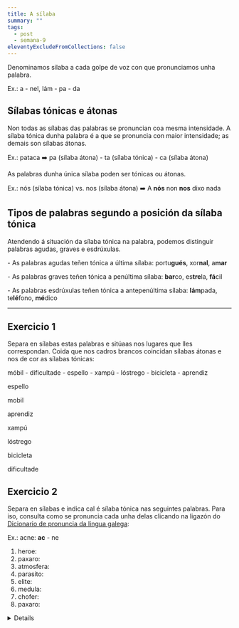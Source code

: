 ```yaml
---
title: A sílaba
summary: ""
tags:
  - post
  - semana-9
eleventyExcludeFromCollections: false
---
```

Denominamos sílaba a cada golpe de voz con que pronunciamos unha palabra.

Ex.: a - nel, lám - pa - da

## Sílabas tónicas e átonas

Non todas as sílabas das palabras se pronuncian coa mesma intensidade. A sílaba tónica dunha palabra é a que se pronuncia con maior intensidade; as demais son sílabas átonas.

Ex.: pataca ➡️ pa (sílaba átona) - ta (sílaba tónica) - ca (sílaba átona)

As palabras dunha única sílaba poden ser tónicas ou átonas.

Ex.: nós (sílaba tónica) vs. nos (sílaba átona) ➡️ A **nós** non **nos** dixo nada

## Tipos de palabras segundo a posición da sílaba tónica

Atendendo á situación da sílaba tónica na palabra, podemos distinguir  palabras agudas, graves e esdrúxulas.

\- As palabras agudas teñen tónica a última sílaba: portu**gués**, xor**nal**, a**mar**

\- As palabras graves teñen tónica a penúltima sílaba: **bar**co, es**tre**la, **fá**cil

\- As palabras esdrúxulas teñen tónica a antepenúltima sílaba: **lám**pada, te**lé**fono, **mé**dico

- - -

## Exercicio 1

Separa en sílabas estas palabras e sitúaas nos lugares que lles correspondan. Coida que nos cadros brancos coincidan sílabas átonas e nos de cor as sílabas tónicas:

móbil - dificultade - espello - xampú - lóstrego - bicicleta - aprendiz

<e-answer>es</e-answer><e-answer>pe</e-answer><e-answer>llo</e-answer>

<e-answer>mo</e-answer><e-answer>bil</e-answer>

<e-answer>a</e-answer><e-answer>pren</e-answer><e-answer>diz</e-answer>

<e-answer>xam</e-answer><e-answer>pú</e-answer>

<e-answer>lós</e-answer><e-answer>tre</e-answer><e-answer>go</e-answer>

<e-answer>bi</e-answer><e-answer>ci</e-answer><e-answer>cle</e-answer><e-answer>ta</e-answer>

<e-answer>di</e-answer><e-answer>fi</e-answer><e-answer>cul</e-answer><e-answer>ta</e-answer><e-answer>de</e-answer>

## Exercicio 2

Separa en sílabas e indica cal é sílaba tónica nas seguintes palabras. Para iso, consulta como se pronuncia cada unha delas clicando na ligazón do [Dicionario de pronuncia da lingua galega](https://ilg.usc.es/pronuncia/):

Ex.: acne: **ac** - ne 

1. heroe:
2. paxaro:
3. atmosfera:
4. parasito:
5. elite:
6. medula:
7. chofer:
8. paxaro:



<details>

<e-summary>Ver as solucións</e-summary>

1. heroe: he - **ro** - e
2. paxaro: pa - **xa** - ro
3. atmosfera: at - mos - **fe** - ra
4. parasito: pa - ra - **si** - to
5. elite: e - **li** - te
6. medula: me - **du** - la
7. chofer: cho - **fer**
8. mísil: **mí** - sil

</details>